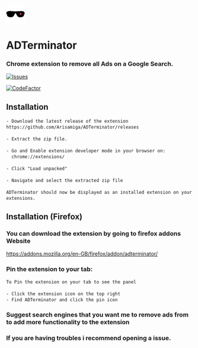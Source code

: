 <img src="https://github.com/Arisamiga/ADTerminator/blob/main/Logo.png" width=50> 

# ADTerminator

### Chrome extension to remove all Ads on a Google Search.

 <a href="https://github.com/Arisamiga/ADTerminator/issues">
   <img alt="Issues" src="https://img.shields.io/github/issues/Arisamiga/Discord-Giveaway-Bot?color=0088ff" />
  </a>
  
[![CodeFactor](https://www.codefactor.io/repository/github/arisamiga/adterminator/badge?s=cfb5c4373d1e550b380e64f78f41789c303b2928)](https://www.codefactor.io/repository/github/arisamiga/adterminator)


## Installation
```
- Download the latest release of the extension https://github.com/Arisamiga/ADTerminator/releases

- Extract the zip file.

- Go and Enable extension developer mode in your browser on:
  chrome://extensions/

- Click "Load unpacked"

- Navigate and select the extracted zip file

ADTerminator should now be displayed as an installed extension on your extensions.
```

## Installation (Firefox)
### You can download the extension by going to firefox addons Website 

https://addons.mozilla.org/en-GB/firefox/addon/adterminator/

### Pin the extension to your tab:
```
To Pin the extension on your tab to see the panel

- Click the extension icon on the top right
- Find ADTerminator and click the pin icon
```

### Suggest search engines that you want me to remove ads from to add more functionality to the extension

### If you are having troubles i recommend opening a issue.
